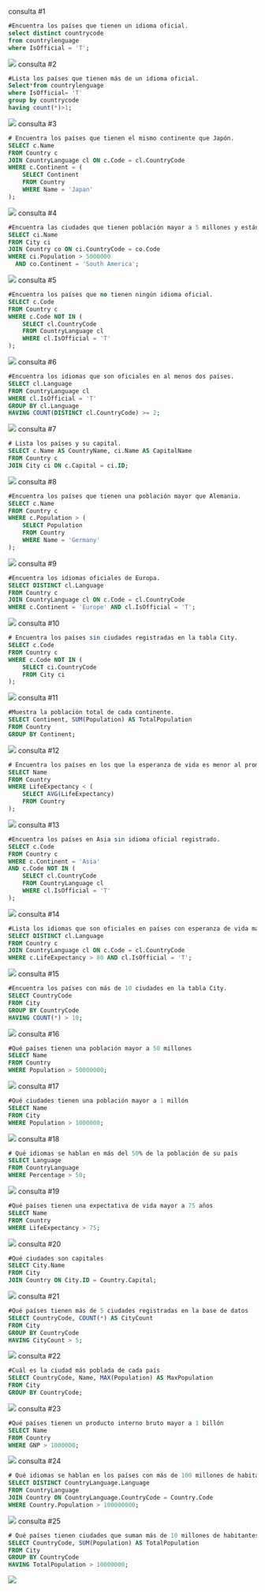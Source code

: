 consulta #1
```sql
#Encuentra los países que tienen un idioma oficial.
select distinct countrycode
from countrylenguage
where IsOfficial = 'T'; 
```
![](./imagenes/numero1.png?raw=true)
consulta #2
```sql
#Lista los países que tienen más de un idioma oficial.
Select*from countrylenguage
where IsOfficial= 'T'
group by countrycode
having count(*)>1;
```
![](./imagenes/numero2.png?raw=true)
consulta #3
```sql
# Encuentra los países que tienen el mismo continente que Japón.
SELECT c.Name
FROM Country c
JOIN CountryLanguage cl ON c.Code = cl.CountryCode
WHERE c.Continent = (
    SELECT Continent
    FROM Country
    WHERE Name = 'Japan'
);
```
![](./imagenes/numero3.png?raw=true)
consulta #4
```sql
#Encuentra las ciudades que tienen población mayor a 5 millones y están en América del Sur.
SELECT ci.Name
FROM City ci
JOIN Country co ON ci.CountryCode = co.Code
WHERE ci.Population > 5000000
  AND co.Continent = 'South America';
```
![](./imagenes/numero4.png?raw=true)
consulta #5
```sql
#Encuentra los países que no tienen ningún idioma oficial.
SELECT c.Code
FROM Country c
WHERE c.Code NOT IN (
    SELECT cl.CountryCode
    FROM CountryLanguage cl
    WHERE cl.IsOfficial = 'T'
);
```
![](./imagenes/nuemro5.png?raw=true)
consulta #6
```sql
#Encuentra los idiomas que son oficiales en al menos dos países.
SELECT cl.Language
FROM CountryLanguage cl
WHERE cl.IsOfficial = 'T'
GROUP BY cl.Language
HAVING COUNT(DISTINCT cl.CountryCode) >= 2;
```
![](./imagenes/numero6.png?raw=true)
consulta #7
```sql
# Lista los países y su capital.
SELECT c.Name AS CountryName, ci.Name AS CapitalName
FROM Country c
JOIN City ci ON c.Capital = ci.ID;
```
![](./imagenes/numero7.png?raw=true)
consulta #8
```sql
#Encuentra los países que tienen una población mayor que Alemania.
SELECT c.Name
FROM Country c
WHERE c.Population > (
    SELECT Population
    FROM Country
    WHERE Name = 'Germany'
);
```
![](./imagenes/numero8.png?raw=true)
consulta #9
```sql
#Encuentra los idiomas oficiales de Europa.
SELECT DISTINCT cl.Language
FROM Country c
JOIN CountryLanguage cl ON c.Code = cl.CountryCode
WHERE c.Continent = 'Europe' AND cl.IsOfficial = 'T';
```
![](./imagenes/numero9.png?raw=true)
consulta #10
```sql
# Encuentra los países sin ciudades registradas en la tabla City.
SELECT c.Code
FROM Country c
WHERE c.Code NOT IN (
    SELECT ci.CountryCode
    FROM City ci
);
```
![](./imagenes/numero10.png?raw=true)
consulta #11
```sql
#Muestra la población total de cada continente.
SELECT Continent, SUM(Population) AS TotalPopulation
FROM Country
GROUP BY Continent;
```
![](./imagenes/numero11.png?raw=true)
consulta #12
```sql
# Encuentra los países en los que la esperanza de vida es menor al promedio global.
SELECT Name
FROM Country
WHERE LifeExpectancy < (
    SELECT AVG(LifeExpectancy)
    FROM Country
);
```
![](./imagenes/numero12.png?raw=true)
consulta #13
```sql
#Encuentra los países en Asia sin idioma oficial registrado.
SELECT c.Code
FROM Country c
WHERE c.Continent = 'Asia'
AND c.Code NOT IN (
    SELECT cl.CountryCode
    FROM CountryLanguage cl
    WHERE cl.IsOfficial = 'T'
);
```
![](./imagenes/numero13.png?raw=true)
consulta #14
```sql
#Lista los idiomas que son oficiales en países con esperanza de vida mayor a 80.
SELECT DISTINCT cl.Language
FROM Country c
JOIN CountryLanguage cl ON c.Code = cl.CountryCode
WHERE c.LifeExpectancy > 80 AND cl.IsOfficial = 'T';
```
![](./imagenes/numero14.png?raw=true)
consulta #15
```sql
#Encuentra los países con más de 10 ciudades en la tabla City.
SELECT CountryCode
FROM City
GROUP BY CountryCode
HAVING COUNT(*) > 10;
```
![](./imagenes/numero15.png?raw=true)
consulta #16
```sql
#Qué países tienen una población mayor a 50 millones
SELECT Name 
FROM Country 
WHERE Population > 50000000;
```
![](./imagenes/numero16.png?raw=true)
consulta #17
```sql
#Qué ciudades tienen una población mayor a 1 millón
SELECT Name 
FROM City 
WHERE Population > 1000000;
```
![](./imagenes/numero17.png?raw=true)
consulta #18
```sql
# Qué idiomas se hablan en más del 50% de la población de su país
SELECT Language 
FROM CountryLanguage 
WHERE Percentage > 50;
```
![](./imagenes/numero18.png?raw=true)
consulta #19
```sql
#Qué países tienen una expectativa de vida mayor a 75 años
SELECT Name 
FROM Country 
WHERE LifeExpectancy > 75;
```
![](./imagenes/numero19.png?raw=true)
consulta #20
```sql
#Qué ciudades son capitales
SELECT City.Name 
FROM City 
JOIN Country ON City.ID = Country.Capital;
```
![](./imagenes/numero20.png?raw=true)
consulta #21
```sql
#Qué países tienen más de 5 ciudades registradas en la base de datos
SELECT CountryCode, COUNT(*) AS CityCount 
FROM City 
GROUP BY CountryCode 
HAVING CityCount > 5;
```
![](./imagenes/numero21.png?raw=true)
consulta #22
```sql
#Cuál es la ciudad más poblada de cada país
SELECT CountryCode, Name, MAX(Population) AS MaxPopulation 
FROM City 
GROUP BY CountryCode;
```
![](./imagenes/numero22.png?raw=true)
consulta #23
```sql
#Qué países tienen un producto interno bruto mayor a 1 billón
SELECT Name 
FROM Country 
WHERE GNP > 1000000;
```
![](./imagenes/numero23.png?raw=true)
consulta #24
```sql
# Qué idiomas se hablan en los países con más de 100 millones de habitantes
SELECT DISTINCT CountryLanguage.Language 
FROM CountryLanguage 
JOIN Country ON CountryLanguage.CountryCode = Country.Code 
WHERE Country.Population > 100000000;
```
![](./imagenes/numero24.png?raw=true)
consulta #25
```sql
# Qué países tienen ciudades que suman más de 10 millones de habitantes en total
SELECT CountryCode, SUM(Population) AS TotalPopulation 
FROM City 
GROUP BY CountryCode 
HAVING TotalPopulation > 10000000;
```
![](./imagenes/numero25.png?raw=true)
